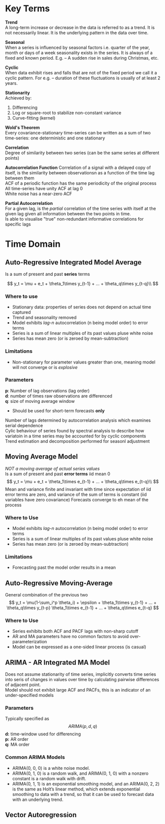 # Key Terms  
**Trend**  
A long-term increase or decrease in the data is referred to as a trend. It is not necessarily linear. It is the underlying pattern in the data over time.  

**Seasonal**  
When a series is influenced by seasonal factors i.e. quarter of the year, month or days of a week seasonality exists in the series. It is always of a fixed and known period. E.g. – A sudden rise in sales during Christmas, etc.

**Cyclic**  
When data exhibit rises and falls that are not of the fixed period we call it a cyclic pattern. For e.g. – duration of these fluctuations is usually of at least 2 years.  

**Stationarity**  
Achieved by:
1. Differencing  
2. Log or square-root to stabilize non-constant variance  
3. Curve-fitting (kernel)  

**Wold's Theorem**  
Every covariance-stationary time-series can be written as a sum of two time-series: one deterministic and one stationary  

**Correlation**  
Degree of similarity between two series (can be the same series at different points)

**Autocorrelation Function**
Correlation of a signal with a delayed copy of itself, is the similarity between observationsn as a function of the time lag between them    
ACF of a periodic function has the same periodicity of the original process  
All time-series have unity ACF at lag 0  
White noise has a near-zero ACF 

**Partial Autocorrelation**  
For a given lag, is the *partial* correlation of the time series with itself at the given lag given all information between the two points in time.  
Is able to visualise "true" non-redundant informative correlations for specific lags




# Time Domain
## Auto-Regressive Integrated Model Average  
Is a sum of present and past **series** terms  

$$
y_t = \mu + e_t + \theta_1\times y_{t-1} + ... + \theta_q\times y_{t-q}\\
$$
### Where to use  
- Stationary data: properties of series does not depend on actual time captured  
- Trend and seasonality removed
- Model exhibits *lag-n* autocorrelation (n being model order) to error terms  
- Series is a sum of linear multiples of its past values pluse white noise  
- Series has mean zero (or is zeroed by mean-subtraction)

### Limitations  
- Non-stationary for parameter values greater than one, meaning model will not converge or is *explosive*

### Parameters  
**p**: Number of lag observations (lag order)  
**d**: number of times raw observations are differenced  
**q**: size of moving average window  
- Should be used for short-term forecasts **only**  

Number of lags determined by autocorrelation analysis which examines serial dependence  
Cylic behaviour of series found by spectral analysis to describe how variatoin in a time series may be accounted for by cyclic components  
Trend estimation and decomposition performed for seasonl adjustment

## Moving Average Model  
*NOT a moving average of actual series values*  
Is a sum of present and past **error terms** iid mean $0$  
$$
y_t = \mu + e_t + \theta_1\times e_{t-1} + ... + \theta_q\times e_{t-q}\\
$$
Mean and variance finite and invariant with time since expectation of iid error terms are zero, and variance of the sum of terms is constant (iid variables have zero covariance)
Forecasts converge to eh mean of the process

### Where to Use
- Model exhibits *lag-n* autocorrelation (n being model order) to error terms  
- Series is a sum of linear multiples of its past values pluse white noise  
- Series has mean zero (or is zeroed by mean-subtraction)

### Limitations  
- Forecasting past the model order results in a mean  


## Auto-Regressive Moving-Average  
General combination of the previous two  
$$
y_t = \mu(1-\sum_i^p \theta_i) + \epsilon + \theta_1\times y_{t-1} + ... + \theta_q\times y_{t-p} \theta_1\times e_{t-1} + ... + \theta_q\times e_{t-q}
$$

### Where to Use
- Series exhibits both ACF and PACF lags with non-sharp cutoff  
- AR and MA parameters have no common factors to avoid over-parameterization  
- Model can be expressed as a one-sided linear process (is casual)  

## ARIMA - AR Integrated MA Model
Does not assume stationarity of time series, implicitly converts time series into seris of changes in values over time by calculating pairwise differences of adjacent point.  
Model should not exhibit large ACF and PACFs, this is an indicator of an under-specified models

### Parameters  
Typically specified as 
$$
ARIMA(p, d, q)
$$
**d:** time-window used for differencing  
**p:** AR order  
**q:** MA order  

### Common ARIMA Models  
- ARIMA(0, 0, 0) is a white noise model.
- ARIMA(0, 1, 0) is a random walk, and ARIMA(0, 1, 0) with a nonzero constant is a random walk with drift.
- ARIMA(0, 1, 1) is an exponential smoothing model, and an ARIMA(0, 2, 2) is the same as Holt’s linear method, which extends exponential smoothing to data with a trend, so that it can be used to forecast data with an underlying trend.  

## Vector Autoregression  